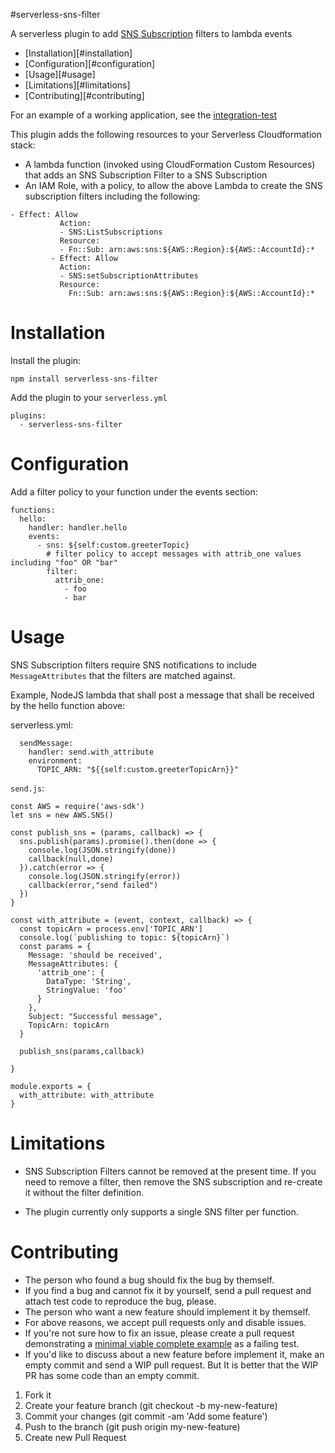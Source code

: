 #serverless-sns-filter

A serverless plugin to add [SNS Subscription](http://docs.aws.amazon.com/sns/latest/dg/message-filtering.html) filters to lambda events

* [Installation][#installation]
* [Configuration][#configuration]
* [Usage][#usage]
* [Limitations][#limitations]
* [Contributing][#contributing]

For an example of a working application, see the [integration-test](integration-test/)

This plugin adds the following resources to your Serverless Cloudformation stack:
 - A lambda function (invoked using CloudFormation Custom Resources) that adds an SNS Subscription Filter to a SNS Subscription
 - An IAM Role, with a policy, to allow the above Lambda to create the SNS subscription filters including the following:
 ```
 - Effect: Allow
            Action:
            - SNS:ListSubscriptions
            Resource:
            - Fn::Sub: arn:aws:sns:${AWS::Region}:${AWS::AccountId}:*
          - Effect: Allow
            Action:
            - SNS:setSubscriptionAttributes
            Resource:
              Fn::Sub: arn:aws:sns:${AWS::Region}:${AWS::AccountId}:*
```

# Installation

Install the plugin: 

`npm install serverless-sns-filter`

Add the plugin to your `serverless.yml`
```
plugins:
  - serverless-sns-filter
```

# Configuration

Add a filter policy to your function under the events section:

```
functions:
  hello:
    handler: handler.hello
    events:
      - sns: ${self:custom.greeterTopic}
        # filter policy to accept messages with attrib_one values including "foo" OR "bar"
        filter:
          attrib_one:
            - foo
            - bar
```

# Usage

SNS Subscription filters require SNS notifications to include `MessageAttributes` that the filters are matched against.

Example, NodeJS lambda that shall post a message that shall be received by the hello function above:

serverless.yml:

```
  sendMessage:
    handler: send.with_attribute
    environment:
      TOPIC_ARN: "${{self:custom.greeterTopicArn}}"
```

`send.js`:
```
const AWS = require('aws-sdk')
let sns = new AWS.SNS()

const publish_sns = (params, callback) => {
  sns.publish(params).promise().then(done => {
    console.log(JSON.stringify(done))
    callback(null,done)
  }).catch(error => {
    console.log(JSON.stringify(error))
    callback(error,"send failed")
  })
}

const with_attribute = (event, context, callback) => {
  const topicArn = process.env['TOPIC_ARN']
  console.log(`publishing to topic: ${topicArn}`)
  const params = {
    Message: 'should be received',
    MessageAttributes: {
      'attrib_one': {
        DataType: 'String',
        StringValue: 'foo'
      }
    },
    Subject: "Successful message",
    TopicArn: topicArn
  }

  publish_sns(params,callback)

}

module.exports = {
  with_attribute: with_attribute
}
```

# Limitations

* SNS Subscription Filters cannot be removed at the present time.  If you need to remove a filter, then remove the SNS subscription and re-create it without the filter definition.

* The plugin currently only supports a single SNS filter per function.

# Contributing


* The person who found a bug should fix the bug by themself.
* If you find a bug and cannot fix it by yourself, send a pull request and attach test code to reproduce the bug, please.
* The person who want a new feature should implement it by themself.
* For above reasons, we accept pull requests only and disable issues.
* If you're not sure how to fix an issue, please create a pull request demonstrating a [minimal viable complete example](https://stackoverflow.com/help/mcve) as a failing test.
* If you'd like to discuss about a new feature before implement it, make an empty commit and send a WIP pull request. But It is better that the WIP PR has some code than an empty commit.


1. Fork it
2. Create your feature branch (git checkout -b my-new-feature)
3. Commit your changes (git commit -am 'Add some feature')
4. Push to the branch (git push origin my-new-feature)
5. Create new Pull Request
